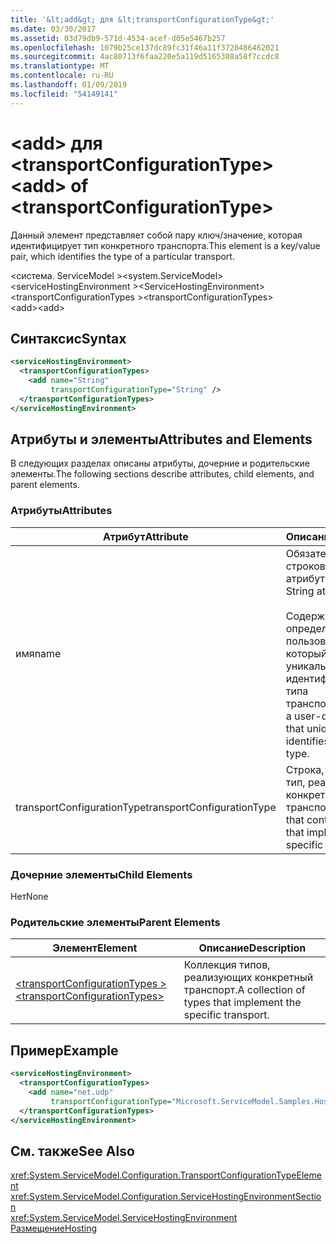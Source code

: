 ```yaml
---
title: '&lt;add&gt; для &lt;transportConfigurationType&gt;'
ms.date: 03/30/2017
ms.assetid: 03d79db9-571d-4534-acef-d05e5467b257
ms.openlocfilehash: 1079b25ce137dc89fc31f46a11f3720486462021
ms.sourcegitcommit: 4ac80713f6faa220e5a119d5165308a58f7ccdc8
ms.translationtype: MT
ms.contentlocale: ru-RU
ms.lasthandoff: 01/09/2019
ms.locfileid: "54149141"
---
```

# <a name="ltaddgt-of-lttransportconfigurationtypegt"></a><span data-ttu-id="9a503-102">&lt;add&gt; для &lt;transportConfigurationType&gt;</span><span class="sxs-lookup"><span data-stu-id="9a503-102">&lt;add&gt; of &lt;transportConfigurationType&gt;</span></span>
<span data-ttu-id="9a503-103">Данный элемент представляет собой пару ключ/значение, которая идентифицирует тип конкретного транспорта.</span><span class="sxs-lookup"><span data-stu-id="9a503-103">This element is a key/value pair, which identifies the type of a particular transport.</span></span>  
  
 <span data-ttu-id="9a503-104">\<система. ServiceModel ></span><span class="sxs-lookup"><span data-stu-id="9a503-104">\<system.ServiceModel></span></span>  
<span data-ttu-id="9a503-105">\<serviceHostingEnvironment ></span><span class="sxs-lookup"><span data-stu-id="9a503-105">\<ServiceHostingEnvironment></span></span>  
<span data-ttu-id="9a503-106">\<transportConfigurationTypes ></span><span class="sxs-lookup"><span data-stu-id="9a503-106">\<transportConfigurationTypes></span></span>  
<span data-ttu-id="9a503-107">\<add></span><span class="sxs-lookup"><span data-stu-id="9a503-107">\<add></span></span>  
  
## <a name="syntax"></a><span data-ttu-id="9a503-108">Синтаксис</span><span class="sxs-lookup"><span data-stu-id="9a503-108">Syntax</span></span>  
  
```xml  
<serviceHostingEnvironment>
  <transportConfigurationTypes>
    <add name="String"
         transportConfigurationType="String" />
  </transportConfigurationTypes>
</serviceHostingEnvironment>
```  
  
## <a name="attributes-and-elements"></a><span data-ttu-id="9a503-109">Атрибуты и элементы</span><span class="sxs-lookup"><span data-stu-id="9a503-109">Attributes and Elements</span></span>  
 <span data-ttu-id="9a503-110">В следующих разделах описаны атрибуты, дочерние и родительские элементы.</span><span class="sxs-lookup"><span data-stu-id="9a503-110">The following sections describe attributes, child elements, and parent elements.</span></span>  
  
### <a name="attributes"></a><span data-ttu-id="9a503-111">Атрибуты</span><span class="sxs-lookup"><span data-stu-id="9a503-111">Attributes</span></span>  
  
|<span data-ttu-id="9a503-112">Атрибут</span><span class="sxs-lookup"><span data-stu-id="9a503-112">Attribute</span></span>|<span data-ttu-id="9a503-113">Описание</span><span class="sxs-lookup"><span data-stu-id="9a503-113">Description</span></span>|  
|---------------|-----------------|  
|<span data-ttu-id="9a503-114">имя</span><span class="sxs-lookup"><span data-stu-id="9a503-114">name</span></span>|<span data-ttu-id="9a503-115">Обязательный строковый атрибут.</span><span class="sxs-lookup"><span data-stu-id="9a503-115">Required String attribute.</span></span><br /><br /> <span data-ttu-id="9a503-116">Содержит ключ, определяемый пользователем, который является уникальным идентификатором типа транспорта.</span><span class="sxs-lookup"><span data-stu-id="9a503-116">Contains a user-defined key that uniquely identifies the transport type.</span></span>|  
|<span data-ttu-id="9a503-117">transportConfigurationType</span><span class="sxs-lookup"><span data-stu-id="9a503-117">transportConfigurationType</span></span>|<span data-ttu-id="9a503-118">Строка, содержащая тип, реализующий конкретный транспорт.</span><span class="sxs-lookup"><span data-stu-id="9a503-118">A string that contains the type that implements the specific transport.</span></span>|  
  
### <a name="child-elements"></a><span data-ttu-id="9a503-119">Дочерние элементы</span><span class="sxs-lookup"><span data-stu-id="9a503-119">Child Elements</span></span>  
 <span data-ttu-id="9a503-120">Нет</span><span class="sxs-lookup"><span data-stu-id="9a503-120">None</span></span>  
  
### <a name="parent-elements"></a><span data-ttu-id="9a503-121">Родительские элементы</span><span class="sxs-lookup"><span data-stu-id="9a503-121">Parent Elements</span></span>  
  
|<span data-ttu-id="9a503-122">Элемент</span><span class="sxs-lookup"><span data-stu-id="9a503-122">Element</span></span>|<span data-ttu-id="9a503-123">Описание</span><span class="sxs-lookup"><span data-stu-id="9a503-123">Description</span></span>|  
|-------------|-----------------|  
|[<span data-ttu-id="9a503-124">\<transportConfigurationTypes ></span><span class="sxs-lookup"><span data-stu-id="9a503-124">\<transportConfigurationTypes></span></span>](../../../../../docs/framework/configure-apps/file-schema/wcf/transportconfigurationtypes.md)|<span data-ttu-id="9a503-125">Коллекция типов, реализующих конкретный транспорт.</span><span class="sxs-lookup"><span data-stu-id="9a503-125">A collection of types that implement the specific transport.</span></span>|  
  
## <a name="example"></a><span data-ttu-id="9a503-126">Пример</span><span class="sxs-lookup"><span data-stu-id="9a503-126">Example</span></span>  
  
```xml  
<serviceHostingEnvironment>
  <transportConfigurationTypes>
    <add name="net.udp"
         transportConfigurationType="Microsoft.ServiceModel.Samples.Hosting.HostedUdpTransportConfiguration, UdpActivation, Version=1.0.0.0, Culture=neutral, PublicKeyToken=6fa904d2da1848d6" />
  </transportConfigurationTypes>
</serviceHostingEnvironment>
```  
  
## <a name="see-also"></a><span data-ttu-id="9a503-127">См. также</span><span class="sxs-lookup"><span data-stu-id="9a503-127">See Also</span></span>  
 <xref:System.ServiceModel.Configuration.TransportConfigurationTypeElement>  
 <xref:System.ServiceModel.Configuration.ServiceHostingEnvironmentSection>  
 <xref:System.ServiceModel.ServiceHostingEnvironment>  
 [<span data-ttu-id="9a503-128">Размещение</span><span class="sxs-lookup"><span data-stu-id="9a503-128">Hosting</span></span>](../../../../../docs/framework/wcf/feature-details/hosting.md)

